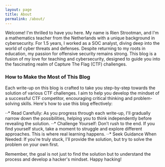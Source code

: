 ```yaml
---
layout: page
title: About
permalink: /about/
---
```


Welcome! I'm thrilled to have you here. My name is Rien Strootman, and I'm a mathematics teacher from the Netherlands with a unique background in cybersecurity. For 1.5 years, I worked as a SOC analyst, diving deep into the world of cyber threats and defenses. Despite returning to my roots in education, my passion for offensive security remains strong. This blog is a fusion of my love for teaching and cybersecurity, designed to guide you into the fascinating realm of Capture The Flag (CTF) challenges.

### How to Make the Most of This Blog
Each write-up on this blog is crafted to take you step-by-step towards the solution of various CTF challenges. I aim to help you develop the mindset of a successful CTF competitor, encouraging critical thinking and problem-solving skills. Here's how to use this blog effectively:

⋅⋅* Read Carefully: As you progress through each write-up, I'll gradually narrow down the possibilities, helping you to think independently before revealing the solution.
⋅⋅* Challenge Yourself: Don’t rush to the end. If you find yourself stuck, take a moment to struggle and explore different approaches. This is where real learning happens.
⋅⋅* Seek Guidance When Needed: If you're truly stuck, I'll provide the solution, but try to solve the problem on your own first.

Remember, the goal is not just to find the solution but to understand the process and develop a hacker's mindset. Happy hacking!
